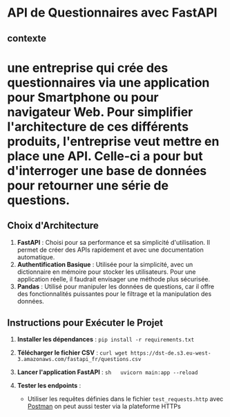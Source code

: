 # API de Questionnaires avec FastAPI
## contexte 
# une entreprise qui crée des questionnaires via une application pour Smartphone ou pour navigateur Web. Pour simplifier l'architecture de ces différents produits, l'entreprise veut mettre en place une API. Celle-ci a pour but d'interroger une base de données pour retourner une série de questions.


## Choix d'Architecture

1. **FastAPI** : Choisi pour sa performance et sa simplicité d'utilisation. Il permet de créer des APIs rapidement et avec une documentation automatique.
2. **Authentification Basique** : Utilisée pour la simplicité, avec un dictionnaire en mémoire pour stocker les utilisateurs. Pour une application réelle, il faudrait envisager une méthode plus sécurisée.
3. **Pandas** : Utilisé pour manipuler les données de questions, car il offre des fonctionnalités puissantes pour le filtrage et la manipulation des données.

## Instructions pour Exécuter le Projet

1. **Installer les dépendances** :
    ```pip install -r requirements.txt  ```
   

2. **Télécharger le fichier CSV** :
    ```curl wget https://dst-de.s3.eu-west-3.amazonaws.com/fastapi_fr/questions.csv  ```
   

3. **Lancer l'application FastAPI** :
    ```sh   uvicorn main:app --reload ```
    

4. **Tester les endpoints** :
    - Utiliser les requêtes définies dans le fichier `test_requests.http` avec  [Postman](https://www.postman.com/)  on peut aussi tester via la plateforme HTTPs

